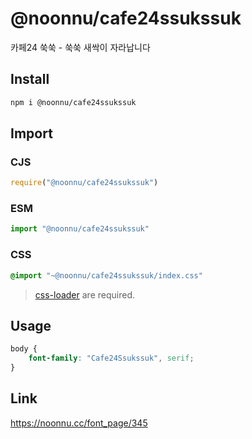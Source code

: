 # @noonnu/cafe24ssukssuk
카페24 쑥쑥 - 쑥쑥 새싹이 자라납니다

## Install
```sh
npm i @noonnu/cafe24ssukssuk
```
## Import
### CJS
```js
require("@noonnu/cafe24ssukssuk")
```
### ESM
```js
import "@noonnu/cafe24ssukssuk"
```
### CSS 
```css
@import "~@noonnu/cafe24ssukssuk/index.css"
```
> [css-loader](https://github.com/webpack-contrib/css-loader) are required.

## Usage
```css
body {
    font-family: "Cafe24Ssukssuk", serif;
}
```

## Link
https://noonnu.cc/font_page/345